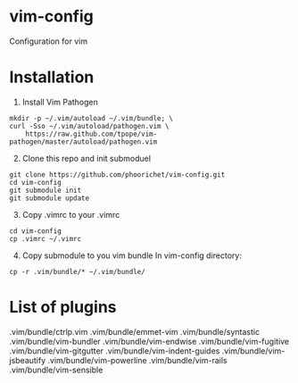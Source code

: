 vim-config
==========

Configuration for vim

# Installation
1. Install Vim Pathogen
```
mkdir -p ~/.vim/autoload ~/.vim/bundle; \
curl -Sso ~/.vim/autoload/pathogen.vim \
    https://raw.github.com/tpope/vim-pathogen/master/autoload/pathogen.vim
```

2. Clone this repo and init submoduel
```
git clone https://github.com/phoorichet/vim-config.git
cd vim-config
git submodule init
git submodule update
```

3. Copy .vimrc to your .vimrc
```
cd vim-config
cp .vimrc ~/.vimrc
```

4. Copy submodule to you vim bundle
In vim-config directory:
```
cp -r .vim/bundle/* ~/.vim/bundle/
```

# List of plugins
.vim/bundle/ctrlp.vim
.vim/bundle/emmet-vim
.vim/bundle/syntastic
.vim/bundle/vim-bundler
.vim/bundle/vim-endwise
.vim/bundle/vim-fugitive
.vim/bundle/vim-gitgutter
.vim/bundle/vim-indent-guides
.vim/bundle/vim-jsbeautify
.vim/bundle/vim-powerline
.vim/bundle/vim-rails
.vim/bundle/vim-sensible


